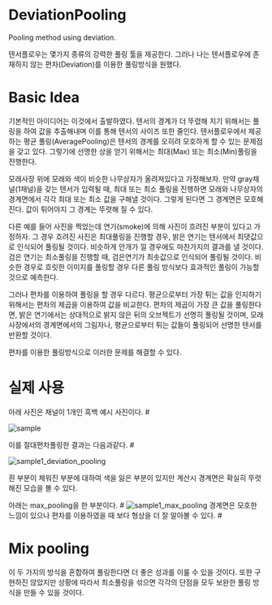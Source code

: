 # DeviationPooling
Pooling method using deviation.

텐서플로우는 몇가지 종류의 강력한 풀링 툴을 제공한다.
그러나 나는 텐서플로우에 존재하지 않는 편차(Deviation)를 이용한 풀링방식을 원했다.

# Basic Idea
기본적인 아이디어는 이것에서 출발하였다.
텐서의 경계가 더 뚜렸해 지기 위해서는 풀링을 하여 값을 추출해내며 이를 통해 텐서의 사이즈 또한 줄인다.
텐서플로우에서 제공하는 평균 풀링(AveragePooling)은 텐서의 경계를 오히려 모호하게 할 수 있는 문제점을 갖고 있다.
그렇기에 선명한 상을 얻기 위해서는 최대(Max) 또는 최소(Min)풀링을 진행한다.

모래사장 위에 모래와 색이 비슷한 나무상자가 올려져있다고 가정해보자.
만약 gray채널(1채널)을 갖는 텐서가 입력될 때, 최대 또는 최소 풀링을 진행하면 모래와 나무상자의 경계면에서 각각 최대 또는 최소 값을 구해낼 것이다.
그렇게 된다면 그 경계면은 모호해진다. 값이 튀어야지 그 경계는 뚜렷해 질 수 있다.

다른 예를 들어 사진을 찍었는데 연기(smoke)에 의해 사진이 흐려진 부분이 있다고 가정하자.
그 경우 흐려진 사진은 최대풀링을 진행할 경우, 밝은 연기는 텐서에서 최댓값으로 인식되어 풀링될 것이다.
비슷하게 안개가 낄 경우에도 마찬가지의 결과를 낼 것이다.
검은 연기는 최소풀링을 진행할 때, 검은연기가 최솟값으로 인식되어 풀링될 것이다.
비슷한 경우로 흐릿한 이미지를 풀링할 경우 다른 풀링 방식보다 효과적인 풀링이 가능할 것으로 예측한다.

그러나 편차를 이용하여 풀링을 할 경우 다르다.
평균으로부터 가장 튀는 값을 인지하기 위해서는 편차의 제곱을 이용하여 값을 비교한다.
편차의 제곱이 가장 큰 값을 풀링한다면, 밝은 연기에서는 상대적으로 밝지 않은 뒤의 오브젝트가 선명히 풀링될 것이며, 모래사장에서의 경계면에서의 그림자나, 평균으로부터 튀는 값들이 풀링되어 선명한 텐서를 반환할 것이다.

편차를 이용한 풀링방식으로 이러한 문제를 해결할 수 있다.

# 실제 사용
아래 사진은 채널이 1개인 흑백 예시 사진이다. #

![sample](https://user-images.githubusercontent.com/53563433/181811727-07c04abb-cf67-4d6d-8061-586a29669d14.png)

이를 절대편차풀링한 결과는 다음과같다. #


![sample1_deviation_pooling](https://user-images.githubusercontent.com/53563433/181814531-7b04acc6-5d99-46a9-b206-2709dbfe5e41.png)

흰 부분이 체워진 부분에 대하여 색을 잃은 부분이 있지만 계산시 경계면은 확실히 뚜렷해진 모습을 볼 수 있다.
 
아래는 max_pooling을 한 부분이다. #
![sample1_max_pooling](https://user-images.githubusercontent.com/53563433/181814552-c7cd8a74-8f71-49b5-9c50-cdc28f592297.png)
경계면은 모호한 느낌이 있으나 편차를 이용하였을 때 보다 형상을 더 잘 알아볼 수 있다. #

# Mix pooling
이 두 가지의 방식을 혼합하여 풀링한다면 더 좋은 성과를 이룰 수 있을 것이다. 또한 구현하진 않았지만 상황에 따라서 최소풀링을 섞으면 각각의 단점을 모두 보완한 풀링 방식을 만들 수 있을 것이다.
